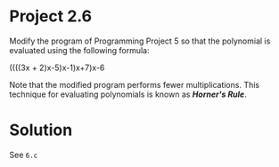 # Project 2.6

Modify the program of Programming Project 5 so that the polynomial is evaluated
using the following formula:

((((3x + 2)x-5)x-1)x+7)x-6

Note that the modified program performs fewer multiplications. This technique
for evaluating polynomials is known as ***Horner's Rule***.

# Solution

See ```6.c```

